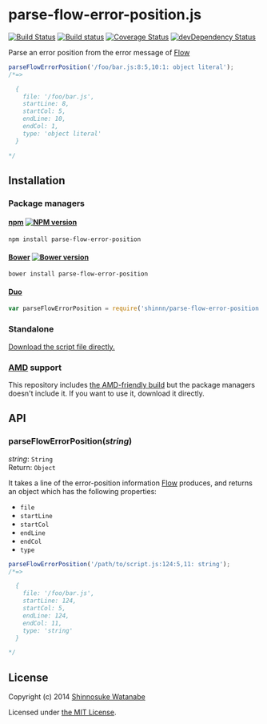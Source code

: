 # parse-flow-error-position.js

[![Build Status](https://travis-ci.org/shinnn/parse-flow-error-position.js.svg?branch=master)](https://travis-ci.org/shinnn/parse-flow-error-position.js)
[![Build status](https://ci.appveyor.com/api/projects/status/51r49djav16035j7?svg=true)](https://ci.appveyor.com/project/ShinnosukeWatanabe/parse-flow-error-position-js)
[![Coverage Status](https://img.shields.io/coveralls/shinnn/parse-flow-error-position.js.svg)](https://coveralls.io/r/shinnn/parse-flow-error-position.js)
[![devDependency Status](https://david-dm.org/shinnn/parse-flow-error-position.js/dev-status.svg)](https://david-dm.org/shinnn/parse-flow-error-position.js#info=devDependencies)

Parse an error position from the error message of [Flow](http://flowtype.org/)

```javascript
parseFlowErrorPosition('/foo/bar.js:8:5,10:1: object literal');
/*=>

  {
    file: '/foo/bar.js',
    startLine: 8,
    startCol: 5,
    endLine: 10,
    endCol: 1,
    type: 'object literal'
  }

*/
```

## Installation

### Package managers

#### [npm](https://www.npmjs.org/) [![NPM version](https://badge.fury.io/js/parse-flow-error-position.svg)](https://www.npmjs.org/package/parse-flow-error-position)

```
npm install parse-flow-error-position
```

#### [Bower](http://bower.io/) [![Bower version](https://badge.fury.io/bo/parse-flow-error-position.svg)](https://github.com/shinnn/parse-flow-error-position.js/releases)

```
bower install parse-flow-error-position
```

#### [Duo](http://duojs.org/)

```javascript
var parseFlowErrorPosition = require('shinnn/parse-flow-error-position.js');
```

### Standalone

[Download the script file directly.](https://raw.githubusercontent.com/shinnn/parse-flow-error-position.js/master/dist/parse-flow-error-position.js "view raw")

### [AMD](https://github.com/amdjs/amdjs-api/blob/master/AMD.md) support

This repository includes [the AMD-friendly build](https://raw.githubusercontent.com/shinnn/parse-flow-error-position.js/master/dist/parse-flow-error-position-amd.js) but the package managers doesn't include it. If you want to use it, download it directly.

## API

### parseFlowErrorPosition(*string*)

*string*: `String`  
Return: `Object`

It takes a line of the error-position information [Flow] produces, and returns an object which has the following properties:

* `file`
* `startLine`
* `startCol`
* `endLine`
* `endCol`
* `type`

```javascript
parseFlowErrorPosition('/path/to/script.js:124:5,11: string');
/*=>

  {
    file: '/foo/bar.js',
    startLine: 124,
    startCol: 5,
    endLine: 124,
    endCol: 11,
    type: 'string'
  }

*/
```

## License

Copyright (c) 2014 [Shinnosuke Watanabe](https://github.com/shinnn)

Licensed under [the MIT License](./LICENSE).

[Flow]: http://flowtype.org/